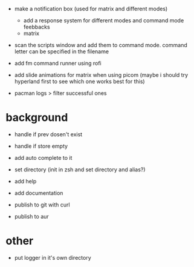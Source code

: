 - make a notification box (used for matrix and different modes)
    - add a response system for different modes and command mode feebbacks
    - matrix

- scan the scripts window and add them to command mode. command letter can be specified in the filename

- add fm command runner using rofi
- add slide animations for matrix when using picom (maybe i should try hyperland first to see which one works best for this)

- pacman logs > filter successful ones

# background
- handle if prev dosen't exist
- handle if store empty
- add auto complete to it
- set directory (init in zsh and set directory and alias?)
- add help
- add documentation
- publish to git with curl

- publish to aur


# other
- put logger in it's own directory

